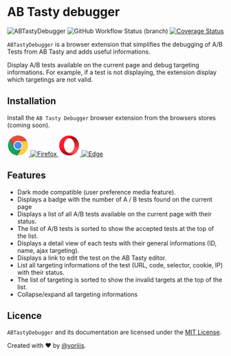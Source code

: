 # AB Tasty debugger

![ABTastyDebugger](https://img.shields.io/badge/abtasty--debugger-v1.0.0-009CB2.svg?style=for-the-badge) ![GitHub Workflow Status (branch)](https://img.shields.io/github/workflow/status/yoriiis/abtasty-debugger/Build/master?style=for-the-badge) [![Coverage Status](https://img.shields.io/coveralls/github/yoriiis/abtasty-debugger?style=for-the-badge)](https://coveralls.io/github/yoriiis/abtasty-debugger?branch=master)

`ABTastyDebugger` is a browser extension that simplifies the debugging of A/B Tests from AB Tasty and adds useful informations.

Display A/B tests available on the current page and debug targeting informations. For example, if a test is not displaying, the extension display which targetings are not valid.

## Installation

Install the `AB Tasty Debugger` browser extension from the browsers stores (coming soon).

<a href="https://chrome.google.com/webstore" title="Chrome Web Store">
    <img src="./assets/svgs/chrome.svg" width="50" height="50" alt="Chrome" />
</a>
<a href="https://addons.mozilla.org" title="Firefox Browser Add-ons">
    <img src="./assets/svgs/firefox.svg" width="50" height="50" alt="Firefox" />
</a>
<a href="https://addons.opera.com" title="Firefox Browser Add-ons">
    <img src="./assets/svgs/opera.svg" width="50" height="50" alt="Opera" />
</a>
<a href="https://microsoftedge.microsoft.com/addons" title="Microsoft Edge Add-ons">
    <img src="./assets/svgs/edge.svg" width="50" height="50" alt="Edge" />
</a>

## Features

- Dark mode compatible (user preference media feature).
- Displays a badge with the number of A / B tests found on the current page
- Displays a list of all A/B tests available on the current page with their status.
- The list of A/B tests is sorted to show the accepted tests at the top of the list.
- Displays a detail view of each tests with their general informations (ID, name, ajax targeting).
- Displays a link to edit the test on the AB Tasty editor.
- List all targeting informations of the test (URL, code, selector, cookie, IP) with their status.
- The list of targeting is sorted to show the invalid targets at the top of the list.
- Collapse/expand all targeting informations

## Licence

`ABTastyDebugger` and its documentation are licensed under the [MIT License](http://opensource.org/licenses/MIT).

Created with ♥ by [@yoriiis](http://github.com/yoriiis).
